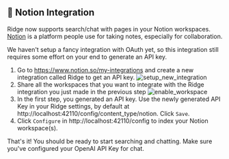 ## 📜 Notion Integration

Ridge now supports search/chat with pages in your Notion workspaces. [Notion](notion.so/) is a platform people use for taking notes, especially for collaboration.

We haven't setup a fancy integration with OAuth yet, so this integration still requires some effort on your end to generate an API key.

1. Go to https://www.notion.so/my-integrations and create a new integration called Ridge to get an API key.
![setup_new_integration](https://github.com/ridge-ai/ridge/assets/65192171/b056e057-d4dc-47dc-aad3-57b59a22c68b)
3. Share all the workspaces that you want to integrate with the Ridge integration you just made in the previous step
![enable_workspace](https://github.com/ridge-ai/ridge/assets/65192171/98290303-b5b8-4cb0-b32c-f68c6923a3d0)
4. In the first step, you generated an API key. Use the newly generated API Key in your Ridge settings, by default at http://localhost:42110/config/content_type/notion. Click `Save`.
5. Click `Configure` in http://localhost:42110/config to index your Notion workspace(s).

That's it! You should be ready to start searching and chatting. Make sure you've configured your OpenAI API Key for chat.
